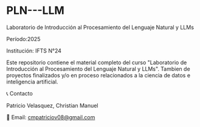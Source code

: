 # PLN---LLM
Laboratorio de Introducción al Procesamiento del Lenguaje Natural y LLMs

Período:​​2025

Institución: IFTS N°24

Este repositorio contiene el material completo del curso "Laboratorio de Introducción al Procesamiento del Lenguaje Natural y LLMs".
Tambien de proyectos finalizados y/o en proceso relacionados a la ciencia de datos e inteligencia artificial.

📞 Contacto

Patricio Velasquez, Christian Manuel

📧 Email: cmpatriciov08@gmail.com

